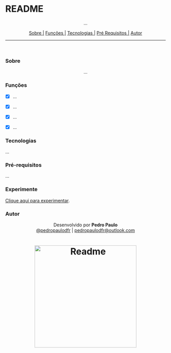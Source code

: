 # README

<p align="center">...</p>

<p align="center">
  <a href="#sobre">Sobre |</a>
  <a href="#funções">Funções |</a>
  <a href="#tecnologias">Tecnologias |</a>
  <a href="#pré-requisitos">Pré Requisitos |</a>
  <a href="#autor">Autor</a>
</p>

---

<br>


### Sobre

<p align="center">...</p>


### Funções

- [x] ...
- [x] ...
- [x] ...
- [x] ...


### Tecnologias

...

### Pré-requisitos

...


### Experimente

[Clique aqui para experimentar](...).


### Autor

<p align="center"> Desenvolvido por <b>Pedro Paulo</b><br>
  <a href="https://www.instagram.com/pedropaulodfr/" >@pedropaulodfr</a> | <a href="mailto:pedropaulodfr@outlook.com ">pedropaulodfr@outlook.com </a></p>


<h1 align="center">
  <img alt="Readme" src="..." width="320" height="320" />
</h1>
